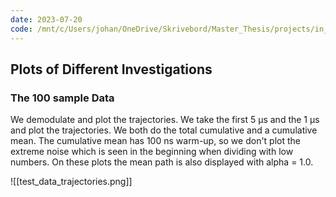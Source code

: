 ```yaml
---
date: 2023-07-20
code: /mnt/c/Users/johan/OneDrive/Skrivebord/Master_Thesis/projects/in_measurement_calibration/control_of_test_data.py
---
```


## Plots of Different Investigations


### The 100 sample Data
We demodulate and plot the trajectories. We take the first 5 µs and the 1 µs and plot the trajectories. We both do the total cumulative and a cumulative mean. The cumulative mean has 100 ns warm-up, so we don't plot the extreme noise which is seen in the beginning when dividing with low numbers. On these plots the mean path is also displayed with alpha = 1.0.

![[test_data_trajectories.png]]